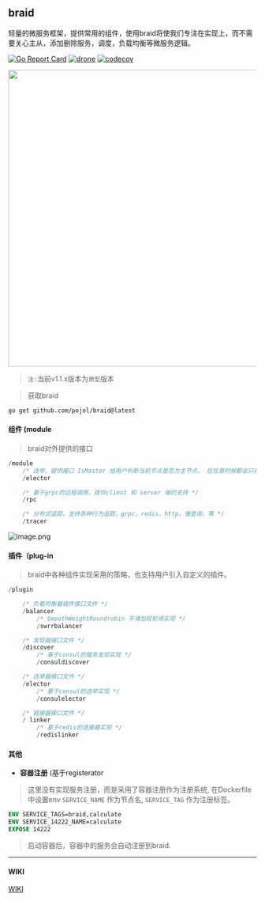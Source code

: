 ## braid
轻量的微服务框架，提供常用的组件，使用braid将使我们专注在实现上，而不需要关心主从，添加删除服务，调度，负载均衡等微服务逻辑。

[![Go Report Card](https://goreportcard.com/badge/github.com/pojol/braid)](https://goreportcard.com/report/github.com/pojol/braid)
[![drone](http://123.207.198.57:8001/api/badges/pojol/braid/status.svg?branch=develop)](dev)
[![codecov](https://codecov.io/gh/pojol/braid/branch/master/graph/badge.svg)](https://codecov.io/gh/pojol/braid)

<img src="https://i.postimg.cc/B6b6CMjM/image.png" width="600">

> `注:`当前v1.1.x版本为`原型`版本 

> 获取braid

```bash
go get github.com/pojol/braid@latest
```

#### 组件 (module
> braid对外提供的接口

``` go
/module
    /* 选举，提供接口 IsMaster 给用户判断当前节点是否为主节点。 在任意时候都会只存在一个主节点，当原有的主节点下线后，会选举出新的主节点*/
    /elector

    /* 基于grpc的远程调用，提供client 和 server 端的支持 */
    /rpc

    /* 分布式追踪，支持各种行为追踪，grpc，redis，http，慢查询，等 */
    /tracer
```
![image.png](https://i.loli.net/2020/06/19/CwbvuhyjKkXLf6d.png)


#### 插件（plug-in
> braid中各种组件实现采用的策略，也支持用户引入自定义的插件。

```go
/plugin

    /* 负载均衡器插件接口文件 */
    /balancer
        /* SmoothWeightRoundrobin 平滑加权轮询实现 */
        /swrrbalancer

    /* 发现器接口文件 */
    /discover
        /* 基于consul的服务发现实现 */
        /consuldiscover

    /* 选举器接口文件 */
    /elector
        /* 基于consul的选举实现 */
        /consulelector

    /* 链接器接口文件 */
    / linker
        /* 基于redis的连接器实现 */
        /redislinker

```

#### 其他

* **容器注册** (基于registerator
> 这里没有实现服务注册，而是采用了容器注册作为注册系统,
> 在Dockerfile中设置env `SERVICE_NAME` 作为节点名, `SERVICE_TAG` 作为注册标签。
```Dockerfile
ENV SERVICE_TAGS=braid,calculate
ENV SERVICE_14222_NAME=calculate
EXPOSE 14222
```
> 启动容器后，容器中的服务会自动注册到braid.

***

#### WIKI
[WIKI](https://github.com/pojol/braid/wiki "WIKI")